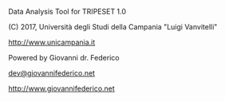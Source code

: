 Data Analysis Tool for TRIPESET 1.0

(C) 2017, Università degli Studi della Campania "Luigi Vanvitelli"

http://www.unicampania.it




Powered by Giovanni dr. Federico

dev@giovannifederico.net

http://www.giovannifederico.net
